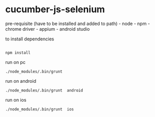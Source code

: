 # cucumber-js-selenium

pre-requisite (have to be installed and added to path)
	-	node
	-	npm
	-	chrome driver
	-	appium
	-	android studio 

to install dependencies
```

npm install
```

run on pc

```
./node_modules/.bin/grunt 
```

run on android

```
./node_modules/.bin/grunt  android
```

run on ios

```
./node_modules/.bin/grunt  ios
```

